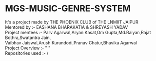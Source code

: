 # MGS-MUSIC-GENRE-SYSTEM
It's a project made by THE PHOENIX CLUB of THE LNMIIT JAIPUR\
Mentored by :- EASHANA BHARAKATIA & SHREYASH YADAV\
Project mentees :- Parv Agarwal,Aryan Kasat,Om Gupta,Md.Raiyan,Rajat Bothra,Swatantra Jain,\
                   Vaibhav Jaiswal,Arush Kurundodi,Pranav Chatur,Bhavika Agarwal \
Project Overview :- " "\
Repositories used :- \
